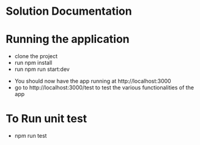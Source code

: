 Solution Documentation
===========================

# Running the application
- clone the project
- run npm install
- run npm run start:dev
* You should now have the app running at http://localhost:3000
* go to http://localhost:3000/test to test the various functionalities of the app


# To Run unit test
- npm run test

